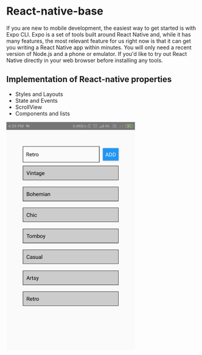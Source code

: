 # React-native-base

If you are new to mobile development, the easiest way to get started is with Expo CLI. Expo is a set of tools built around React Native and, while it has many features, the most relevant feature for us right now is that it can get you writing a React Native app within minutes. You will only need a recent version of Node.js and a phone or emulator. If you'd like to try out React Native directly in your web browser before installing any tools.

## Implementation of React-native properties
- Styles and Layouts
- State and Events
- ScrollView
- Components and lists

<img src="components.png" height="600">
